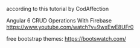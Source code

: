 according to this tutorial by CodAffection

Angular 6 CRUD Operations With Firebase
https://www.youtube.com/watch?v=9wxEwE8UFr0

free bootstrap themes:
https://bootswatch.com/